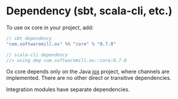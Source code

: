 # Dependency (sbt, scala-cli, etc.)

To use ox core in your project, add:

```scala
// sbt dependency
"com.softwaremill.ox" %% "core" % "0.7.0"

// scala-cli dependency
//> using dep com.softwaremill.ox::core:0.7.0
```

Ox core depends only on the Java [jox](https://github.com/softwaremill/jox) project, where channels are implemented. There are no other direct or transitive dependencies.

Integration modules have separate dependencies.